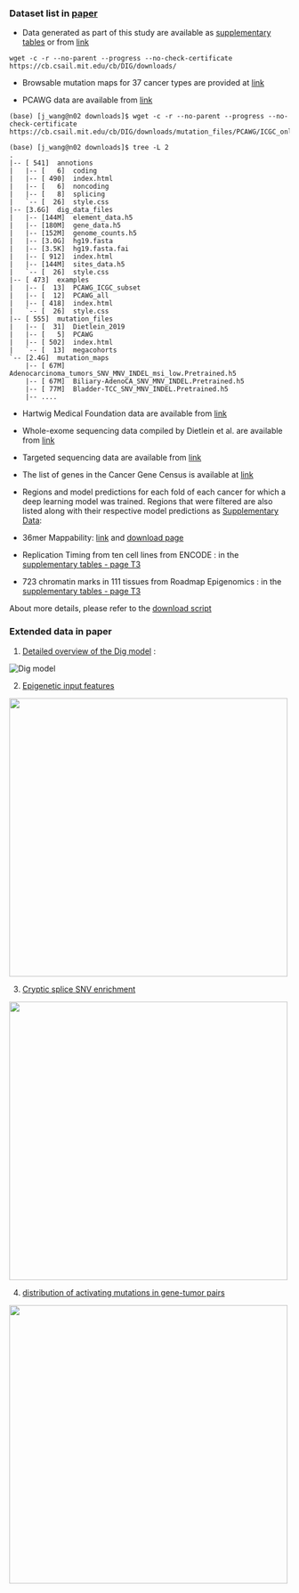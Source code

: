 ### Dataset list in [paper](https://www.nature.com/articles/s41587-022-01353-8#data-availability)

- Data generated as part of this study are available as [supplementary tables](https://static-content.springer.com/esm/art%3A10.1038%2Fs41587-022-01353-8/MediaObjects/41587_2022_1353_MOESM3_ESM.xlsx) or from [link](http://dig-cancer.csail.mit.edu/)

```
wget -c -r --no-parent --progress --no-check-certificate https://cb.csail.mit.edu/cb/DIG/downloads/ 
```

- Browsable mutation maps for 37 cancer types are provided at [link](https://resgen.io/maxsh/Cancer_Mutation_Maps/views)

- PCAWG data are available from  [link](https://dcc.icgc.org/releases/PCAWG/)

```
(base) [j_wang@n02 downloads]$ wget -c -r --no-parent --progress --no-check-certificate https://cb.csail.mit.edu/cb/DIG/downloads/mutation_files/PCAWG/ICGC_only/

(base) [j_wang@n02 downloads]$ tree -L 2
.
|-- [ 541]  annotions
|   |-- [   6]  coding
|   |-- [ 490]  index.html
|   |-- [   6]  noncoding
|   |-- [   8]  splicing
|   `-- [  26]  style.css
|-- [3.6G]  dig_data_files
|   |-- [144M]  element_data.h5
|   |-- [180M]  gene_data.h5
|   |-- [152M]  genome_counts.h5
|   |-- [3.0G]  hg19.fasta
|   |-- [3.5K]  hg19.fasta.fai
|   |-- [ 912]  index.html
|   |-- [144M]  sites_data.h5
|   `-- [  26]  style.css
|-- [ 473]  examples
|   |-- [  13]  PCAWG_ICGC_subset
|   |-- [  12]  PCAWG_all
|   |-- [ 418]  index.html
|   `-- [  26]  style.css
|-- [ 555]  mutation_files
|   |-- [  31]  Dietlein_2019
|   |-- [   5]  PCAWG
|   |-- [ 502]  index.html
|   `-- [  13]  megacohorts
`-- [2.4G]  mutation_maps
    |-- [ 67M]  Adenocarcinoma_tumors_SNV_MNV_INDEL_msi_low.Pretrained.h5
    |-- [ 67M]  Biliary-AdenoCA_SNV_MNV_INDEL.Pretrained.h5
    |-- [ 77M]  Bladder-TCC_SNV_MNV_INDEL.Pretrained.h5
    |-- ....
```
- Hartwig Medical Foundation data are available from  [link](https://database.hartwigmedicalfoundation.nl/)

- Whole-exome sequencing data compiled by Dietlein et al. are available from  [link](http://www.cancer-genes.org/)

- Targeted sequencing data are available from  [link](https://www.cbioportal.org/)

- The list of genes in the Cancer Gene Census is available at  [link](https://cancer.sanger.ac.uk/cosmic/download)

- Regions and model predictions for each fold of each cancer for which a deep learning model was trained. Regions that were filtered are also listed along with their respective model predictions as [Supplementary Data](https://static-content.springer.com/esm/art%3A10.1038%2Fs41587-022-01353-8/MediaObjects/41587_2022_1353_MOESM4_ESM.zip): <br>

- 36mer Mappability: [link](https://genome.ucsc.edu/cgi-bin/hgFileUi?db=hg19&g=wgEncodeMapability) and [download page](https://hgdownload.soe.ucsc.edu/goldenPath/hg19/encodeDCC/wgEncodeMapability/)

- Replication Timing from ten cell lines from ENCODE : in the [supplementary tables - page T3](https://static-content.springer.com/esm/art%3A10.1038%2Fs41587-022-01353-8/MediaObjects/41587_2022_1353_MOESM3_ESM.xlsx) 

- 723 chromatin marks in 111 tissues from Roadmap Epigenomics : in the [supplementary tables - page T3](https://static-content.springer.com/esm/art%3A10.1038%2Fs41587-022-01353-8/MediaObjects/41587_2022_1353_MOESM3_ESM.xlsx) 

About more details, please refer to the [download script](https://github.com/jinxin-wang/RepDigDrive/blob/main/scripts/download_data_resources.sh)

### Extended data in paper

1. [Detailed overview of the Dig model](https://www.nature.com/articles/s41587-022-01353-8/figures/5) :

![Dig model](https://media.springernature.com/full/springer-static/esm/art%3A10.1038%2Fs41587-022-01353-8/MediaObjects/41587_2022_1353_Fig5_ESM.jpg)

2. [Epigenetic input features](https://www.nature.com/articles/s41587-022-01353-8/figures/6)

<img src="https://media.springernature.com/full/springer-static/esm/art%3A10.1038%2Fs41587-022-01353-8/MediaObjects/41587_2022_1353_Fig6_ESM.jpg" width="500" >

3. [Cryptic splice SNV enrichment](https://www.nature.com/articles/s41587-022-01353-8/figures/7)

<img src="https://media.springernature.com/full/springer-static/esm/art%3A10.1038%2Fs41587-022-01353-8/MediaObjects/41587_2022_1353_Fig7_ESM.jpg" width="500" >

4. [distribution of activating mutations in gene-tumor pairs](https://www.nature.com/articles/s41587-022-01353-8/figures/8)

<img src="https://media.springernature.com/full/springer-static/esm/art%3A10.1038%2Fs41587-022-01353-8/MediaObjects/41587_2022_1353_Fig8_ESM.jpg" width="500" >


